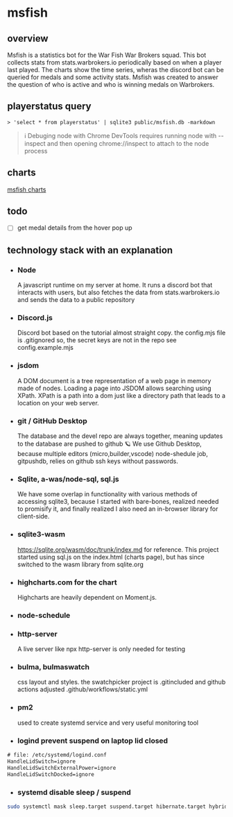 # msfish

## overview
Msfish is a statistics bot for the War Fish War Brokers squad. This bot collects
stats from stats.warbrokers.io periodically based on when a player last played.
The charts show the time series, wheras the discord bot can be queried for
medals and some activity stats. Msfish was created to answer the question of
who is active and who is winning medals on Warbrokers.

## playerstatus query
```nu
> 'select * from playerstatus' | sqlite3 public/msfish.db -markdown
```

> ℹ️  Debuging node with Chrome DevTools requires running node with --inspect and
> then opening chrome://inspect to attach to the node process

## charts 
[msfish charts](https://darrelldupas.info/msfish/)

## todo
- [ ] get medal details from the hover pop up

## technology stack with an explanation 

- ### Node
	A javascript runtime on my server at home. It runs a discord bot that
	interacts with users, but also fetches the data from stats.warbrokers.io
	and sends the data to a public repository

- ### Discord.js
	Discord bot based on the tutorial almost straight copy. the config.mjs
	file is .gitignored so, the secret keys are not in the repo
	see config.example.mjs

- ### jsdom
	A DOM document is a tree representation of a web page in memory
	made of nodes. Loading a page into JSDOM allows searching using
	XPath. XPath is a path into a dom just like a directory path that 
	leads to a location on your web server.

- ### git / GitHub Desktop
	The database and the devel repo are always together, meaning updates to 
	the database are pushed to github 🪐
	We use Github Desktop, because multiple editors (micro,builder,vscode)
	node-shedule job, gitpushdb, relies on github ssh keys without passwords.

- ### Sqlite, a-was/node-sql, sql.js
	We have some overlap in functionality with various methods of accessing 
	sqlite3, because I started with bare-bones, realized needed
	to promisify it, and finally realized I also need an
	in-browser library for client-side. 

- ### sqlite3-wasm
	https://sqlite.org/wasm/doc/trunk/index.md for reference. This project 
	started using sql.js on the index.html (charts page), but has since
	switched to the wasm library from sqlite.org
	
- ### highcharts.com for the chart
	Highcharts are heavily dependent on Moment.js.

- ### node-schedule

- ### http-server
	A live server like npx http-server is only needed for testing

- ### bulma, bulmaswatch
	css layout and styles. the swatchpicker project is .gitincluded
	and github actions adjusted .github/workflows/static.yml 

- ### pm2
    used to create systemd service and very useful monitoring tool

- ### logind prevent suspend on laptop lid closed
```txt
# file: /etc/systemd/logind.conf
HandleLidSwitch=ignore
HandleLidSwitchExternalPower=ignore
HandleLidSwitchDocked=ignore
```
- ### systemd disable sleep / suspend 
```sh
sudo systemctl mask sleep.target suspend.target hibernate.target hybrid-sleep.target
```	
